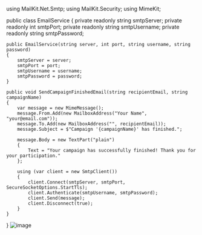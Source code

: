 using MailKit.Net.Smtp;
using MailKit.Security;
using MimeKit;

public class EmailService
{
    private readonly string smtpServer;
    private readonly int smtpPort;
    private readonly string smtpUsername;
    private readonly string smtpPassword;

    public EmailService(string server, int port, string username, string password)
    {
        smtpServer = server;
        smtpPort = port;
        smtpUsername = username;
        smtpPassword = password;
    }

    public void SendCampaignFinishedEmail(string recipientEmail, string campaignName)
    {
        var message = new MimeMessage();
        message.From.Add(new MailboxAddress("Your Name", "your@email.com"));
        message.To.Add(new MailboxAddress("", recipientEmail));
        message.Subject = $"Campaign '{campaignName}' has finished.";

        message.Body = new TextPart("plain")
        {
            Text = "Your campaign has successfully finished! Thank you for your participation."
        };

        using (var client = new SmtpClient())
        {
            client.Connect(smtpServer, smtpPort, SecureSocketOptions.StartTls);
            client.Authenticate(smtpUsername, smtpPassword);
            client.Send(message);
            client.Disconnect(true);
        }
    }
}
![image](https://github.com/TufanIonut/Sending-Emails/assets/117408976/c96c7d8a-92b7-4115-9e70-eb8ecdee1237)
